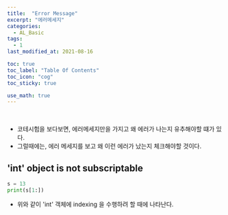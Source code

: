 ```yaml
---
title:  "Error Message"
excerpt: "에러메세지"
categories:
  - AL_Basic
tags:
  - 1
last_modified_at: 2021-08-16

toc: true
toc_label: "Table Of Contents"
toc_icon: "cog"
toc_sticky: true

use_math: true
---
```


<br>

- 코테시험을 보다보면, 에러메세지만을 가지고 왜 에러가 나는지 유추해야할 떄가 있다.
- 그럴때에는, 에러 메세지를 보고 왜 이런 에러가 났는지 체크해야할 것이다.

## 'int' object is not subscriptable

```python
s = 13
print(s[1:])
```

- 위와 같이 'int' 객체에 indexing 을 수행하려 할 때에 나타난다.



